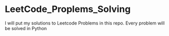 # LeetCode_Proplems_Solving
I will put my solutions to Leetcode Problems in this repo. Every problem will be solved in Python
